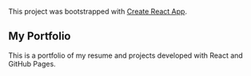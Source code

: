 This project was bootstrapped with [Create React App](https://github.com/facebook/create-react-app).

## My Portfolio

This is a portfolio of my resume and projects developed with React and GitHub Pages.
